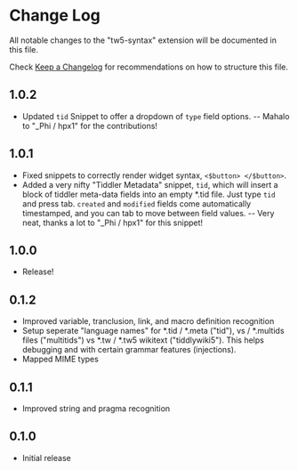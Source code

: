 # Change Log

All notable changes to the "tw5-syntax" extension will be documented in this file.

Check [Keep a Changelog](http://keepachangelog.com/) for recommendations on how to structure this file.

## 1.0.2
- Updated `tid` Snippet to offer a dropdown of `type` field options.
-- Mahalo to "_Phi / hpx1" for the contributions!

## 1.0.1

- Fixed snippets to correctly render widget syntax, `<$button> </$button>`.
- Added a very nifty "Tiddler Metadata" snippet, `tid`, which will insert a block of tiddler meta-data fields into an empty *.tid file. Just type `tid` and press tab. `created` and `modified` fields come automatically timestamped, and you can tab to move between field values.
-- Very neat, thanks a lot to "_Phi / hpx1" for this snippet!

## 1.0.0

- Release!

## 0.1.2

- Improved variable, tranclusion, link, and macro definition recognition
- Setup seperate "language names" for *.tid / *.meta ("tid"), vs  / *.multids files ("multitids") vs *.tw / *.tw5 wikitext ("tiddlywiki5"). This helps debugging and with certain grammar features (injections).
- Mapped MIME types

## 0.1.1

- Improved string and pragma recognition

## 0.1.0

- Initial release